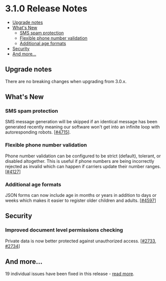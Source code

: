 # 3.1.0 Release Notes

- [Upgrade notes](#upgrade-notes)
- [What's New](#whats-new)
    - [SMS spam protection](#sms-spam-protection)
    - [Flexible phone number validation](#flexible-phone-number-validation)
    - [Additional age formats](#additional-age-formats)
- [Security](#security)
- [And more...](#and-more)

## Upgrade notes

There are no breaking changes when upgrading from 3.0.x.

## What's New

### SMS spam protection

SMS message generation will be skipped if an identical message has been generated recently meaning our software won't get into an infinite loop with autoresponding robots. [[#4715](https://github.com/medic/medic-webapp/issues/4715)].

### Flexible phone number validation

Phone number validation can be configured to be strict (default), tolerant, or disabled altogether. This is useful if phone numbers are being incorrectly rejected as invalid which can happen if carriers update their number ranges. [[#4127](https://github.com/medic/medic-webapp/issues/4127)]

### Additional age formats

JSON forms can now include age in months or years in addition to days or weeks which makes it easier to register older children and adults. [[#4597](https://github.com/medic/medic-webapp/issues/4597)]

## Security

### Improved document level permissions checking

Private data is now better protected against unauthorized access. [[#2733](https://github.com/medic/medic-webapp/issues/2733), [#2734](https://github.com/medic/medic-webapp/issues/2734)]

## And more...

19 individual issues have been fixed in this release - [read more](https://github.com/medic/medic-webapp/blob/master/Changes.md#310).
